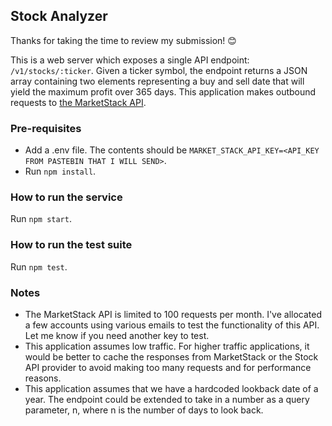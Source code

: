 ## Stock Analyzer

Thanks for taking the time to review my submission! 😊

This is a web server which exposes a single API endpoint:
`/v1/stocks/:ticker`. Given a ticker symbol, the endpoint returns a JSON array containing two elements representing a buy and sell date that will yield the maximum profit over 365 days. This application makes outbound requests to [the MarketStack API](https://marketstack.com/documentation).

### Pre-requisites
- Add a .env file. The contents should be `MARKET_STACK_API_KEY=<API_KEY FROM PASTEBIN THAT I WILL SEND>`.
- Run `npm install`.

### How to run the service
Run `npm start`.

### How to run the test suite
Run `npm test`.

### Notes
- The MarketStack API is limited to 100 requests per month. I've allocated a few accounts using various emails to test the functionality of this API. Let me know if you need another key to test.
- This application assumes low traffic. For higher traffic applications, it would be better to cache the responses from MarketStack or the Stock API provider to avoid making too many requests and for performance reasons.
- This application assumes that we have a hardcoded lookback date of a year. The endpoint could be extended to take in a number as a query parameter, n, where n is the number of days to look back.